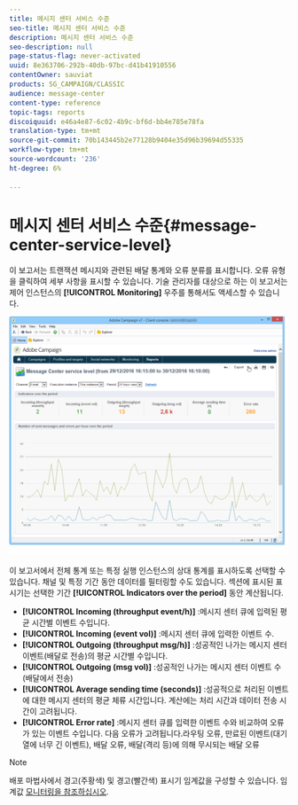 ```yaml
---
title: 메시지 센터 서비스 수준
seo-title: 메시지 센터 서비스 수준
description: 메시지 센터 서비스 수준
seo-description: null
page-status-flag: never-activated
uuid: 8e363706-292b-40db-97bc-d41b41910556
contentOwner: sauviat
products: SG_CAMPAIGN/CLASSIC
audience: message-center
content-type: reference
topic-tags: reports
discoiquuid: e46a4e87-6c02-4b9c-bf6d-bb4e785e78fa
translation-type: tm+mt
source-git-commit: 70b143445b2e77128b9404e35d96b39694d55335
workflow-type: tm+mt
source-wordcount: '236'
ht-degree: 6%

---
```



# 메시지 센터 서비스 수준{#message-center-service-level}

이 보고서는 트랜잭션 메시지와 관련된 배달 통계와 오류 분류를 표시합니다. 오류 유형을 클릭하여 세부 사항을 표시할 수 있습니다. 기술 관리자를 대상으로 하는 이 보고서는 제어 인스턴스의 **[!UICONTROL Monitoring]** 우주를 통해서도 액세스할 수 있습니다.

![](assets/mc_reports_1.png)

이 보고서에서 전체 통계 또는 특정 실행 인스턴스의 상대 통계를 표시하도록 선택할 수 있습니다. 채널 및 특정 기간 동안 데이터를 필터링할 수도 있습니다. 섹션에 표시된 표시기는 선택한 기간 **[!UICONTROL Indicators over the period]** 동안 계산됩니다.

* **[!UICONTROL Incoming (throughput event/h)]** :메시지 센터 큐에 입력된 평균 시간별 이벤트 수입니다.
* **[!UICONTROL Incoming (event vol)]** :메시지 센터 큐에 입력한 이벤트 수.
* **[!UICONTROL Outgoing (throughput msg/h)]** :성공적인 나가는 메시지 센터 이벤트(배달로 전송)의 평균 시간별 수입니다.
* **[!UICONTROL Outgoing (msg vol)]** :성공적인 나가는 메시지 센터 이벤트 수(배달에서 전송)
* **[!UICONTROL Average sending time (seconds)]** :성공적으로 처리된 이벤트에 대한 메시지 센터의 평균 체류 시간입니다. 계산에는 처리 시간과 데이터 전송 시간이 고려됩니다.
* **[!UICONTROL Error rate]** :메시지 센터 큐를 입력한 이벤트 수와 비교하여 오류가 있는 이벤트 수입니다. 다음 오류가 고려됩니다.라우팅 오류, 만료된 이벤트(대기열에 너무 긴 이벤트), 배달 오류, 배달(격리 등)에 의해 무시되는 배달 오류

>[!NOTE]
>
>배포 마법사에서 경고(주황색) 및 경고(빨간색) 표시기 임계값을 구성할 수 있습니다. 임계값 [모니터링을 참조하십시오](../../message-center/using/monitoring-thresholds.md).

